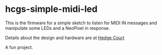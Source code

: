 # hcgs-simple-midi-led

This is the firmware for a simple sketch to listen for MIDI IN messages and manipulate some LEDs and a NeoPixel in response.

Details about the design and hardware are at [Hedge Court](https://www.hedgecourt.com/robots/grumpenspiel/simple-midi-led)

A fun project.
